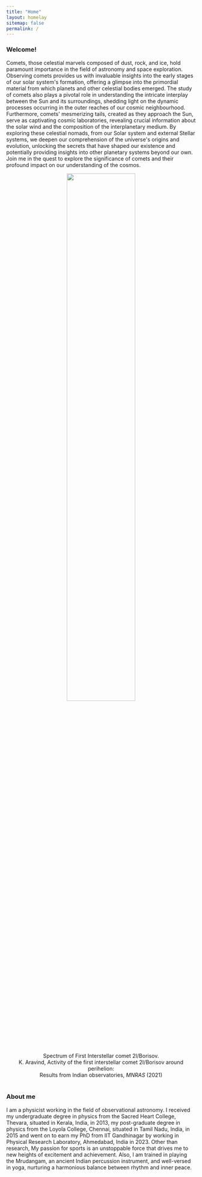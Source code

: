 ```yaml
---
title: "Home"
layout: homelay
sitemap: false
permalink: /
---
```


### Welcome!

Comets, those celestial marvels composed of dust, rock, and ice, hold paramount importance in the field of astronomy and space exploration. Observing comets provides us with invaluable insights into the early stages of our solar system's formation, offering a glimpse into the primordial material from which planets and other celestial bodies emerged. The study of comets also plays a pivotal role in understanding the intricate interplay between the Sun and its surroundings, shedding light on the dynamic processes occurring in the outer reaches of our cosmic neighbourhood. Furthermore, comets' mesmerizing tails, created as they approach the Sun, serve as captivating cosmic laboratories, revealing crucial information about the solar wind and the composition of the interplanetary medium. By exploring these celestial nomads, from our Solar system and external Stellar systems, we deepen our comprehension of the universe's origins and evolution, unlocking the secrets that have shaped our existence and potentially providing insights into other planetary systems beyond our own. Join me in the quest to explore the significance of comets and their profound impact on our understanding of the cosmos.

<div class="container">
<div class="row">
<center>
<img src="{{ site.url }}{{ site.baseurl }}/images/borisov.png" width="60%"/><br/>
Spectrum of First Interstellar comet 2I/Borisov. <br/>
K. Aravind, Activity of the first interstellar comet 2I/Borisov around perihelion:<br/>
Results from Indian observatories, <i>MNRAS</i> (2021)
</center>
</div>
</div>
<br/>

### About me

I am a physicist working in the field of observational astronomy.
I received my undergraduate degree in physics from the Sacred Heart College, Thevara, situated in Kerala, India, in 2013, my post-graduate degree in physics from the Loyola College, Chennai, situated in Tamil Nadu, India, in 2015  and went on to earn my PhD from IIT Gandhinagar by working in Physical Research Laboratory, Ahmedabad, India in 2023.
Other than research, My passion for sports is an unstoppable force that drives me to new heights of excitement and achievement. Also, I am trained in playing the Mrudangam, an ancient Indian percussion instrument, and well-versed in yoga, nurturing a harmonious balance between rhythm and inner peace. 
<!-- Whether it's the thrill of a perfectly executed football goal, the lightning-fast reflexes required in badminton, the camaraderie of a competitive volleyball match, or the precision and finesse of table tennis, each sport ignites a fire within me. The relentless pursuit of excellence and the joy of playing with teammates and alike opponents fuel my dedication to these dynamic and adrenaline-pumping activities. Sports keep me physically fit and teach me valuable life lessons about teamwork, discipline, and resilience. In the sports arena, I find my truest self, where every moment is an opportunity to push my limits and embrace the spirit of sportsmanship.-->

